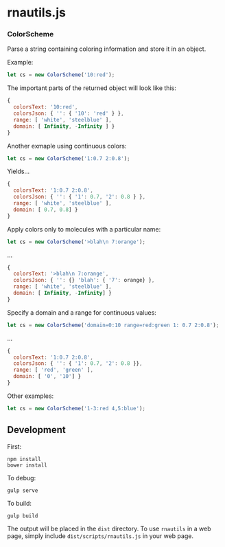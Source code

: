 # rnautils.js

### ColorScheme

Parse a string containing coloring information and store it in an object.

Example:

```javascript
let cs = new ColorScheme('10:red');
```

The important parts of the returned object will
look like this:

```javascript
{ 
  colorsText: '10:red',
  colorsJson: { '': { '10': 'red' } },
  range: [ 'white', 'steelblue' ],
  domain: [ Infinity, -Infinity ] }
}
```

Another exmaple using continuous colors:

```javascript
let cs = new ColorScheme('1:0.7 2:0.8');
```

Yields...

```javascript
{ 
  colorsText: '1:0.7 2:0.8',
  colorsJson: { '': { '1': 0.7, '2': 0.8 } },
  range: [ 'white', 'steelblue' ],
  domain: [ 0.7, 0.8] }
}
```

Apply colors only to molecules with a particular name:

```javascript
let cs = new ColorScheme('>blah\n 7:orange');
```
...

```javascript
{ 
  colorsText: '>blah\n 7:orange',
  colorsJson: { '': {} 'blah': { '7': orange} },
  range: [ 'white', 'steelblue' ],
  domain: [ Infinity, -Infinity] }
}
```

Specify a domain and a range for continuous values:

```javascript
let cs = new ColorScheme('domain=0:10 range=red:green 1: 0.7 2:0.8');
```
...

```javascript
{ 
  colorsText: '1:0.7 2:0.8',
  colorsJson: { '': { '1': 0.7, '2': 0.8 }},
  range: [ 'red', 'green' ],
  domain: [ '0', '10'] }
}
```

Other examples:

```javascript
let cs = new ColorScheme('1-3:red 4,5:blue');
```

## Development

First:

```
npm install
bower install
```

To debug:

```
gulp serve
```

To build:

```
gulp build
```

The output will be placed in the `dist` directory. To use `rnautils` in a web page, simply include `dist/scripts/rnautils.js` in your web page.
